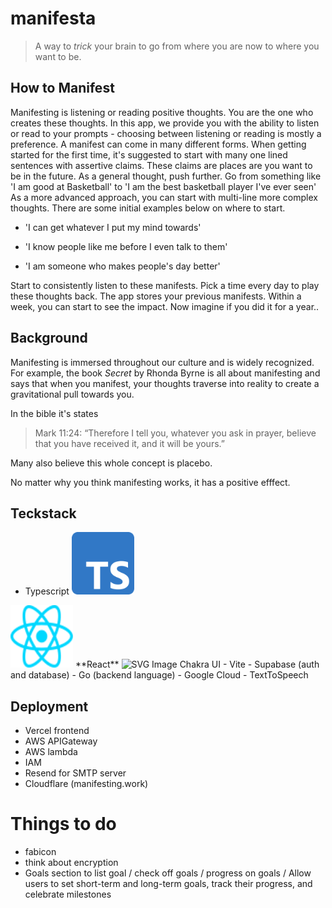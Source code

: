 # manifesta

> A way to *trick* your brain to go from where you are now to where you want to be.

## How to Manifest


Manifesting is listening or reading positive thoughts. You are the one who creates these thoughts. In this app, we provide you with the ability to listen or read to your prompts - choosing between listening or reading is mostly a preference. A manifest can come in many different forms. When getting started for the first time, it's suggested to start with many one lined sentences with assertive claims. These claims are places are you want to be in the future. As a general thought, push further. Go from something like 'I am good at Basketball' to 'I am the best basketball player I've ever seen' As a more advanced approach, you can start with multi-line more complex thoughts. There are some initial examples below on where to start.


- 'I can get whatever I put my mind towards'


- 'I know people like me before I even talk to them'


- 'I am someone who makes people's day better'


Start to consistently listen to these manifests. Pick a time every day to play these thoughts back. The app stores your previous manifests. Within a week, you can start to see the impact. Now imagine if you did it for a year..


## Background

Manifesting is immersed throughout our culture and is widely recognized. For example, the book *Secret* by Rhonda Byrne is all about manifesting and says that when you manifest, your thoughts traverse into reality to create a gravitational pull towards you.

In the bible it's states
> Mark 11:24: “Therefore I tell you, whatever you ask in prayer, believe that you have received it, and it will be yours.”

Many also believe this whole concept is placebo.


No matter why you think manifesting works, it has a positive efffect.



## Teckstack
- Typescript <img src="/src/assets/typescript.svg" alt="SVG Image" width="100" height="100">
<img src="/src/assets/react.svg" alt="SVG Image" width="100" height="100">
**React**
<img src="/src/assets/chakuraui.svg" alt="SVG Image" width="100" height="100">   
Chakra UI
- Vite
- Supabase (auth and database)
- Go (backend language)
- Google Cloud - TextToSpeech

## Deployment
- Vercel  frontend
- AWS APIGateway
- AWS lambda 
- IAM
- Resend for SMTP server
- Cloudflare (manifesting.work)


# Things to do
- fabicon
- think about encryption
- Goals section to list goal / check off goals / progress on goals / Allow users to set short-term and long-term goals, track their progress, and celebrate milestones


